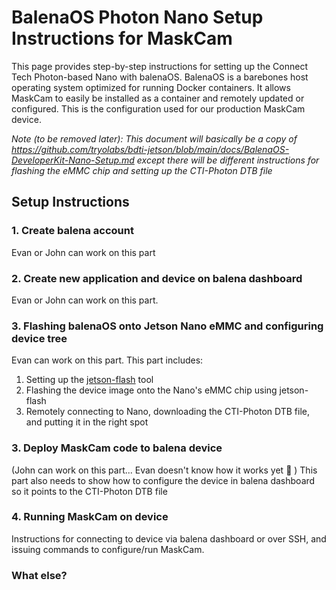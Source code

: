 # BalenaOS Photon Nano Setup Instructions for MaskCam
This page provides step-by-step instructions for setting up the Connect Tech Photon-based Nano with balenaOS. BalenaOS is a barebones host operating system optimized for running Docker containers. It allows MaskCam to easily be installed as a container and remotely updated or configured. This is the configuration used for our production MaskCam device.

*Note (to be removed later): This document will basically be a copy of https://github.com/tryolabs/bdti-jetson/blob/main/docs/BalenaOS-DeveloperKit-Nano-Setup.md except there will be different instructions for flashing the eMMC chip and setting up the CTI-Photon DTB file*

## Setup Instructions

### 1. Create balena account
Evan or John can work on this part


### 2. Create new application and device on balena dashboard
Evan or John can work on this part. 

### 3. Flashing balenaOS onto Jetson Nano eMMC and configuring device tree
Evan can work on this part.
This part includes: 
1. Setting up the [jetson-flash](https://github.com/balena-os/jetson-flash) tool
2. Flashing the device image onto the Nano's eMMC chip using jetson-flash
3. Remotely connecting to Nano, downloading the CTI-Photon DTB file, and putting it in the right spot


### 3. Deploy MaskCam code to balena device
(John can work on this part... Evan doesn't know how it works yet :grimacing: )
This part also needs to show how to configure the device in balena dashboard so it points to the CTI-Photon DTB file


### 4. Running MaskCam on device
Instructions for connecting to device via balena dashboard or over SSH, and issuing commands to configure/run MaskCam.

### What else?

